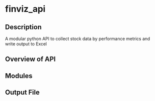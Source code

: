 # finviz_api
## **Description**
A modular python API to collect stock data by performance metrics and write output to Excel

## **Overview of API**

## **Modules**

## **Output File**

